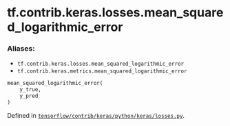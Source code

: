 <div itemscope itemtype="http://developers.google.com/ReferenceObject">
<meta itemprop="name" content="tf.contrib.keras.losses.mean_squared_logarithmic_error" />
</div>

# tf.contrib.keras.losses.mean_squared_logarithmic_error

### Aliases:

* `tf.contrib.keras.losses.mean_squared_logarithmic_error`
* `tf.contrib.keras.metrics.mean_squared_logarithmic_error`

``` python
mean_squared_logarithmic_error(
    y_true,
    y_pred
)
```



Defined in [`tensorflow/contrib/keras/python/keras/losses.py`](https://www.tensorflow.org/code/tensorflow/contrib/keras/python/keras/losses.py).


